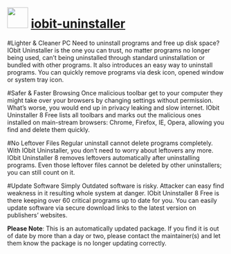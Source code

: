 ﻿# <img src="https://cdn.jsdelivr.net/gh/mkevenaar/chocolatey-packages@fa5af738fb52d32c4c8778f7ac39077787c4653e/icons/iobit-uninstaller.png" width="48" height="48"/> [iobit-uninstaller](https://chocolatey.org/packages/iobit-uninstaller)

#Lighter & Cleaner PC
Need to uninstall programs and free up disk space? IObit Uninstaller is the one you can trust, no matter programs no longer being used, can’t being uninstalled through standard uninstallation or bundled with other programs. It also introduces an easy way to uninstall programs. You can quickly remove programs via desk icon, opened window or system tray icon.

#Safer & Faster Browsing
Once malicious toolbar get to your computer they might take over your browsers by changing settings without permission. What’s worse, you would end up in privacy leaking and slow internet. IObit Uninstaller 8 Free lists all toolbars and marks out the malicious ones installed on main-stream browsers: Chrome, Firefox, IE, Opera, allowing you find and delete them quickly.

#No Leftover Files
Regular uninstall cannot delete programs completely. With IObit Uninstaller, you don’t need to worry about leftovers any more. IObit Uninstaller 8 removes leftovers automatically after uninstalling programs. Even those leftover files cannot be deleted by other uninstallers; you can still count on it.

#Update Software Simply
Outdated software is risky. Attacker can easy find weakness in it resulting whole system at danger. IObit Uninstaller 8 Free is there keeping over 60 critical programs up to date for you. You can easily update software via secure download links to the latest version on publishers’ websites.

**Please Note**: This is an automatically updated package. If you find it is
out of date by more than a day or two, please contact the maintainer(s) and
let them know the package is no longer updating correctly.

